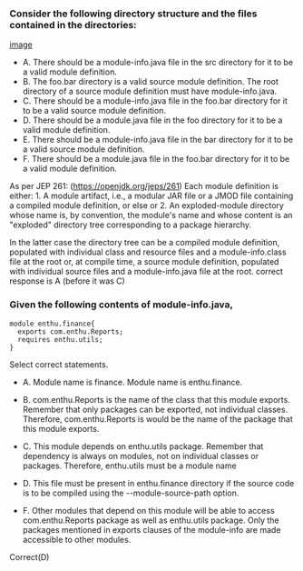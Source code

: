 ### Consider the following directory structure and the files contained in the directories:
[image](images/javaTest.png)

* A. There should be a module-info.java file in the src directory for it to be a valid module definition.
* B. The foo.bar directory is a valid source module definition.
    The root directory of a source module definition must have module-info.java.
* C. There should be a module-info.java file in the foo.bar directory for it to be a valid source module definition.
* D. There should be a module.java file in the foo directory for it to be a valid module definition.
* E. There should be a module-info.java file in the bar directory for it to be a valid source module definition.
* F. There should be a module.java file in the foo.bar directory for it to be a valid module definition.

As per JEP 261: (https://openjdk.org/jeps/261)
Each module definition is either:
    1.  A module artifact, i.e., a modular JAR file or a JMOD file containing a compiled module definition, or else
    or
    2. An exploded-module directory whose name is, by convention, the module's name
    and whose content is an "exploded" directory tree corresponding to a package hierarchy.

In the latter case the directory tree can be a compiled module definition,
populated with individual class and resource files and a module-info.class file at the root or,
at compile time, a source module definition, populated with individual source files
and a module-info.java file at the root.
correct response is A (before it was C)

### Given the following contents of module-info.java,

```
module enthu.finance{
  exports com.enthu.Reports;
  requires enthu.utils;
}

```


Select correct statements.

* A. Module name is finance.
      Module name is enthu.finance.

* B. com.enthu.Reports is the name of the class that this module exports.
    Remember that only packages can be exported, not individual classes. Therefore, com.enthu.Reports
    is would be the name of the package that this module exports.

* C.  This module depends on enthu.utils package.
 Remember that dependency is always on modules, not on individual classes or packages. Therefore, enthu.utils must be a module name

* D. This file must be present in enthu.finance directory if the source code is to be compiled using the --module-source-path option.

* F. Other modules that depend on this module will be able to access com.enthu.Reports package as well as enthu.utils package.
  Only the packages mentioned in exports clauses of the module-info are made accessible to other modules.

Correct(D)

